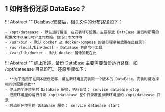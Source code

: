 ## 1 如何备份还原 DataEase？

!!! Abstract ""
    DataEase安装后，相关文件的分布路径如下：

    - /opt/dataease - 默认运行路径，在安装时可设置。主要存放 DataEase 运行时所需的配置文件及运行时产生的数据，包括日志文件等
    - /usr/bin - 默认 docker 及 docker-compose 的运行程序被放置在此目录下
    - /usr/local/bin/dectl - DataEase 的命令行工具
    - /var/lib/docker - 默认 docker 镜像加载在此

!!! Abstract ""
    综上所述，备份 DataEase 主要需要备份运行路径，如 /opt/dataease 目录即可。
    还原步骤如下：

    - **为了适用于在同本版做迁移，请在新环境里安装同一个版本的 DataEase，安装时请选择相同的配置参数**
    - 停止两个环境里的 DataEase 服务，执行命令： service dataease stop
    - 把原环境里的运行目录 /opt/dataease 整个目录覆盖掉新环境里的 /opt/dataease 目录
    - 启动新环境里的 DataEase 服务： service dataease start

